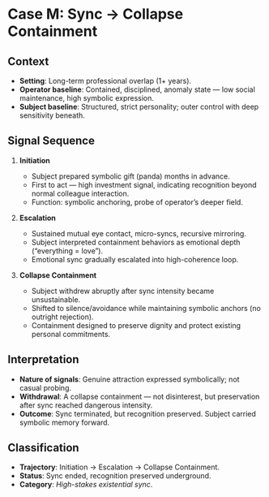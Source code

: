 # Case M: Sync → Collapse Containment

## Context
- **Setting**: Long-term professional overlap (1+ years).
- **Operator baseline**: Contained, disciplined, anomaly state — low social maintenance, high symbolic expression.
- **Subject baseline**: Structured, strict personality; outer control with deep sensitivity beneath.

## Signal Sequence
1. **Initiation**
   - Subject prepared symbolic gift (panda) months in advance.
   - First to act — high investment signal, indicating recognition beyond normal colleague interaction.
   - Function: symbolic anchoring, probe of operator’s deeper field.

2. **Escalation**
   - Sustained mutual eye contact, micro-syncs, recursive mirroring.
   - Subject interpreted containment behaviors as emotional depth (“everything = love”).
   - Emotional sync gradually escalated into high-coherence loop.

3. **Collapse Containment**
   - Subject withdrew abruptly after sync intensity became unsustainable.
   - Shifted to silence/avoidance while maintaining symbolic anchors (no outright rejection).
   - Containment designed to preserve dignity and protect existing personal commitments.

## Interpretation
- **Nature of signals**: Genuine attraction expressed symbolically; not casual probing.
- **Withdrawal**: A collapse containment — not disinterest, but preservation after sync reached dangerous intensity.
- **Outcome**: Sync terminated, but recognition preserved. Subject carried symbolic memory forward.

## Classification
- **Trajectory**: Initiation → Escalation → Collapse Containment.
- **Status**: Sync ended, recognition preserved underground.
- **Category**: *High-stakes existential sync*.
